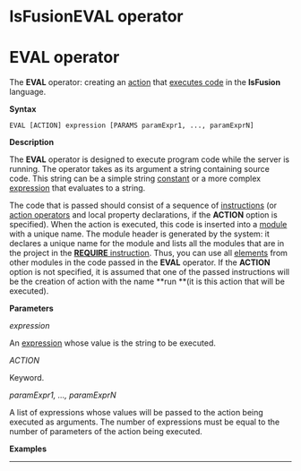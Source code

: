 # lsFusionEVAL operator

# EVAL operator

The **EVAL** operator: creating an [action](lsFusionActions.md) that [executes code](lsFusionEval_EVAL_.md) in the **lsFusion** language.

**Syntax**

    EVAL [ACTION] expression [PARAMS paramExpr1, ..., paramExprN]

**Description**

The **EVAL** operator is designed to execute program code while the server is running. The operator takes as its argument a string containing source code. This string can be a simple string [constant](lsFusionConstant.md) or a more complex [expression](lsFusionExpression.md) that evaluates to a string.

The code that is passed should consist of a sequence of [instructions](lsFusionInstructions.md) (or [action operators](lsFusionОperators.md) and local property declarations, if the **ACTION** option is specified). When the action is executed, this code is inserted into a [module](lsFusionModules.md) with a unique name. The module header is generated by the system: it declares a unique name for the module and lists all the modules that are in the project in the [**REQUIRE** instruction](lsFusionModule_header.md). Thus, you can use all [elements](lsFusionElement_identification.md) from other modules in the code passed in the **EVAL** operator. If the **ACTION** option is not specified, it is assumed that one of the passed instructions will be the creation of action with the name **run **(it is this action that will be executed).

**Parameters**

*expression*

An [expression](lsFusionExpression.md) whose value is the string to be executed.

*ACTION*

Keyword.

*paramExpr1, ..., paramExprN*

A list of expressions whose values will be passed to the action being executed as arguments. The number of expressions must be equal to the number of parameters of the action being executed.

**Examples**

********************************



  
